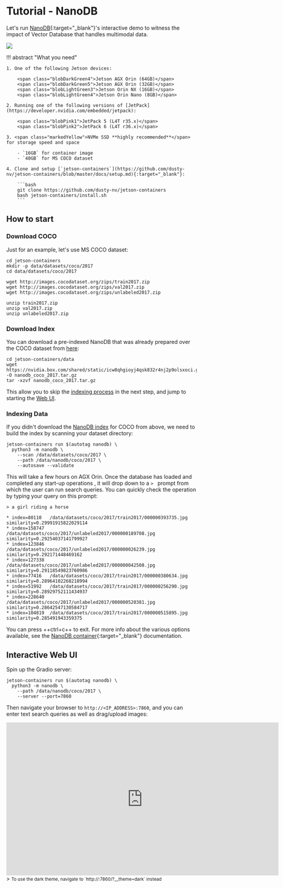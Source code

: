 # Tutorial - NanoDB

Let's run [NanoDB](https://github.com/dusty-nv/jetson-containers/blob/master/packages/vectordb/nanodb/README.md){:target="_blank"}'s interactive demo to witness the impact of Vector Database that handles multimodal data.

<a href="https://youtu.be/ayqKpQNd1Jw" target=”_blank”><img src="https://raw.githubusercontent.com/dusty-nv/jetson-containers/docs/docs/images/nanodb_horse.gif"></a>

!!! abstract "What you need"

    1. One of the following Jetson devices:

        <span class="blobDarkGreen4">Jetson AGX Orin (64GB)</span>
        <span class="blobDarkGreen5">Jetson AGX Orin (32GB)</span>
        <span class="blobLightGreen3">Jetson Orin NX (16GB)</span>
        <span class="blobLightGreen4">Jetson Orin Nano (8GB)</span>
	   
    2. Running one of the following versions of [JetPack](https://developer.nvidia.com/embedded/jetpack):

        <span class="blobPink1">JetPack 5 (L4T r35.x)</span>
        <span class="blobPink2">JetPack 6 (L4T r36.x)</span>

    3. <span class="markedYellow">NVMe SSD **highly recommended**</span> for storage speed and space

        - `16GB` for container image
        - `40GB` for MS COCO dataset

    4. Clone and setup [`jetson-containers`](https://github.com/dusty-nv/jetson-containers/blob/master/docs/setup.md){:target="_blank"}:
    
		```bash
		git clone https://github.com/dusty-nv/jetson-containers
		bash jetson-containers/install.sh
		``` 

## How to start 

### Download COCO

Just for an example, let's use MS COCO dataset:

```
cd jetson-containers
mkdir -p data/datasets/coco/2017
cd data/datasets/coco/2017

wget http://images.cocodataset.org/zips/train2017.zip
wget http://images.cocodataset.org/zips/val2017.zip
wget http://images.cocodataset.org/zips/unlabeled2017.zip

unzip train2017.zip
unzip val2017.zip
unzip unlabeled2017.zip
```

### Download Index

You can download a pre-indexed NanoDB that was already prepared over the COCO dataset from [here](https://nvidia.box.com/shared/static/icw8qhgioyj4qsk832r4nj2p9olsxoci.gz):

```
cd jetson-containers/data
wget https://nvidia.box.com/shared/static/icw8qhgioyj4qsk832r4nj2p9olsxoci.gz -O nanodb_coco_2017.tar.gz
tar -xzvf nanodb_coco_2017.tar.gz
```

This allow you to skip the [indexing process](#indexing-data) in the next step, and jump to starting the [Web UI](#interactive-web-ui).

### Indexing Data

If you didn't download the [NanoDB index](#download-index) for COCO from above, we need to build the index by scanning your dataset directory:

```
jetson-containers run $(autotag nanodb) \
  python3 -m nanodb \
    --scan /data/datasets/coco/2017 \
    --path /data/nanodb/coco/2017 \
    --autosave --validate 
```

This will take a few hours on AGX Orin.  Once the database has loaded and completed any start-up operations , it will drop down to a `> ` prompt from which the user can run search queries. You can quickly check the operation by typing your query on this prompt:

```
> a girl riding a horse

* index=80110   /data/datasets/coco/2017/train2017/000000393735.jpg      similarity=0.29991915822029114
* index=158747  /data/datasets/coco/2017/unlabeled2017/000000189708.jpg  similarity=0.29254037141799927
* index=123846  /data/datasets/coco/2017/unlabeled2017/000000026239.jpg  similarity=0.292171448469162
* index=127338  /data/datasets/coco/2017/unlabeled2017/000000042508.jpg  similarity=0.29118549823760986
* index=77416   /data/datasets/coco/2017/train2017/000000380634.jpg      similarity=0.28964102268218994
* index=51992   /data/datasets/coco/2017/train2017/000000256290.jpg      similarity=0.28929752111434937
* index=228640  /data/datasets/coco/2017/unlabeled2017/000000520381.jpg  similarity=0.28642547130584717
* index=104819  /data/datasets/coco/2017/train2017/000000515895.jpg      similarity=0.285491943359375
```

You can press ++ctrl+c++ to exit. For more info about the various options available, see the [NanoDB container](https://github.com/dusty-nv/jetson-containers/blob/master/packages/vectordb/nanodb/README.md){:target="_blank"} documentation.

## Interactive Web UI

Spin up the Gradio server:

```
jetson-containers run $(autotag nanodb) \
  python3 -m nanodb \
    --path /data/nanodb/coco/2017 \
    --server --port=7860
```

Then navigate your browser to `http://<IP_ADDRESS>:7860`, and you can enter text search queries as well as drag/upload images:

<iframe width="720" height="405" src="https://www.youtube.com/embed/ayqKpQNd1Jw?si=hKIluxxCaBJ8ZkPR" title="YouTube video player" frameborder="0" allow="accelerometer; autoplay; clipboard-write; encrypted-media; gyroscope; picture-in-picture; web-share" allowfullscreen></iframe>
> <small>To use the dark theme, navigate to `http://<IP_ADDRESS>:7860/?__theme=dark` instead<small>

